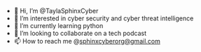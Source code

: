 - 👋 Hi, I’m @TaylaSphinxCyber
- 👀 I’m interested in cyber security and cyber threat intelligence
- 🌱 I’m currently learning python
- 💞️ I’m looking to collaborate on a tech podcast
- 📫 How to reach me @sphinxcyberorg@gmail.com

<!---
TaylaSphinxCyber/TaylaSphinxCyber is a ✨ special ✨ repository because its `README.md` (this file) appears on your GitHub profile.
You can click the Preview link to take a look at your changes.
--->
